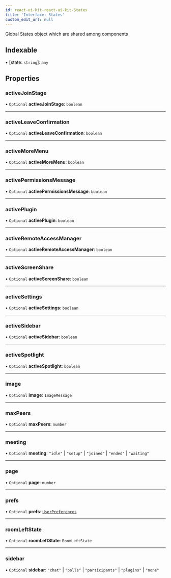 ```yaml
---
id: react-ui-kit-react-ui-kit-States
title: 'Interface: States'
custom_edit_url: null
---
```


Global States object which are shared among components

## Indexable

▪ [state: `string`]: `any`

## Properties

### activeJoinStage

• `Optional` **activeJoinStage**: `boolean`

___

### activeLeaveConfirmation

• `Optional` **activeLeaveConfirmation**: `boolean`

___

### activeMoreMenu

• `Optional` **activeMoreMenu**: `boolean`

___

### activePermissionsMessage

• `Optional` **activePermissionsMessage**: `boolean`

___

### activePlugin

• `Optional` **activePlugin**: `boolean`

___

### activeRemoteAccessManager

• `Optional` **activeRemoteAccessManager**: `boolean`

___

### activeScreenShare

• `Optional` **activeScreenShare**: `boolean`

___

### activeSettings

• `Optional` **activeSettings**: `boolean`

___

### activeSidebar

• `Optional` **activeSidebar**: `boolean`

___

### activeSpotlight

• `Optional` **activeSpotlight**: `boolean`

___

### image

• `Optional` **image**: `ImageMessage`

___

### maxPeers

• `Optional` **maxPeers**: `number`

___

### meeting

• `Optional` **meeting**: ``"idle"`` \| ``"setup"`` \| ``"joined"`` \| ``"ended"`` \| ``"waiting"``

___

### page

• `Optional` **page**: `number`

___

### prefs

• `Optional` **prefs**: [`UserPreferences`](UserPreferences.md)

___

### roomLeftState

• `Optional` **roomLeftState**: `RoomLeftState`

___

### sidebar

• `Optional` **sidebar**: ``"chat"`` \| ``"polls"`` \| ``"participants"`` \| ``"plugins"`` \| ``"none"``


<head>
	<title>React UI Kit Interface: States</title>
</head>
